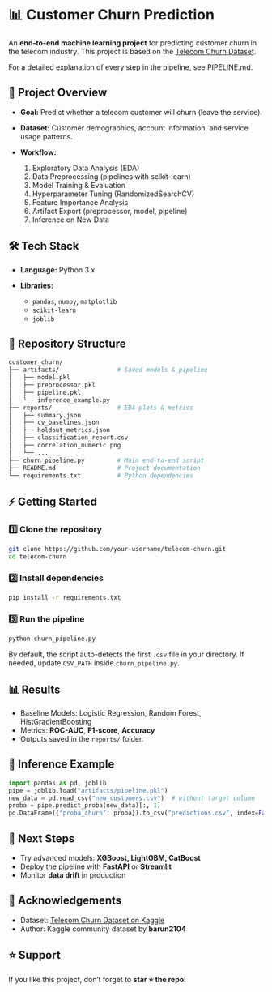 # 📊 Customer Churn Prediction

An **end-to-end machine learning project** for predicting customer churn in the telecom industry. This project is based on the [Telecom Churn Dataset](https://www.kaggle.com/datasets/barun2104/telecom-churn).

For a detailed explanation of every step in the pipeline, see PIPELINE.md.

## 🚀 Project Overview

* **Goal:** Predict whether a telecom customer will churn (leave the service).
* **Dataset:** Customer demographics, account information, and service usage patterns.
* **Workflow:**

  1. Exploratory Data Analysis (EDA)
  2. Data Preprocessing (pipelines with scikit-learn)
  3. Model Training & Evaluation
  4. Hyperparameter Tuning (RandomizedSearchCV)
  5. Feature Importance Analysis
  6. Artifact Export (preprocessor, model, pipeline)
  7. Inference on New Data


## 🛠️ Tech Stack

* **Language:** Python 3.x
* **Libraries:**

  * `pandas`, `numpy`, `matplotlib`
  * `scikit-learn`
  * `joblib`
    

## 📂 Repository Structure

```bash
customer_churn/
├── artifacts/                # Saved models & pipeline
│   ├── model.pkl
│   ├── preprocessor.pkl
│   ├── pipeline.pkl
│   └── inference_example.py
├── reports/                  # EDA plots & metrics
│   ├── summary.json
│   ├── cv_baselines.json
│   ├── holdout_metrics.json
│   ├── classification_report.csv
│   ├── correlation_numeric.png
│   └── ...
├── churn_pipeline.py         # Main end-to-end script
├── README.md                 # Project documentation
└── requirements.txt          # Python dependencies
```


## ⚡ Getting Started

### 1️⃣ Clone the repository

```bash
git clone https://github.com/your-username/telecom-churn.git
cd telecom-churn
```

### 2️⃣ Install dependencies

```bash
pip install -r requirements.txt
```

### 3️⃣ Run the pipeline

```bash
python churn_pipeline.py
```

By default, the script auto-detects the first `.csv` file in your directory. If needed, update `CSV_PATH` inside `churn_pipeline.py`.


## 📊 Results

* Baseline Models: Logistic Regression, Random Forest, HistGradientBoosting
* Metrics: **ROC-AUC**, **F1-score**, **Accuracy**
* Outputs saved in the `reports/` folder.


## 🔮 Inference Example

```python
import pandas as pd, joblib
pipe = joblib.load("artifacts/pipeline.pkl")
new_data = pd.read_csv("new_customers.csv")  # without target column
proba = pipe.predict_proba(new_data)[:, 1]
pd.DataFrame({"proba_churn": proba}).to_csv("predictions.csv", index=False)
```


## 📌 Next Steps

* Try advanced models: **XGBoost, LightGBM, CatBoost**
* Deploy the pipeline with **FastAPI** or **Streamlit**
* Monitor **data drift** in production


## 🙌 Acknowledgements

* Dataset: [Telecom Churn Dataset on Kaggle](https://www.kaggle.com/datasets/barun2104/telecom-churn)
* Author: Kaggle community dataset by **barun2104**


## ⭐ Support

If you like this project, don’t forget to **star ⭐ the repo**!
